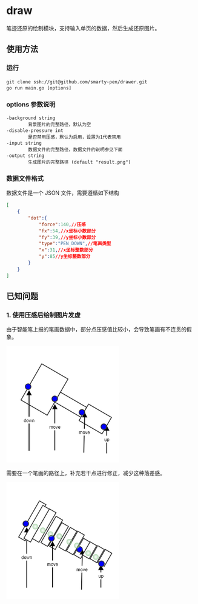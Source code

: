 # draw

笔迹还原的绘制模块，支持输入单页的数据，然后生成还原图片。

## 使用方法

### 运行

```shell
git clone ssh://git@github.com/smarty-pen/drawer.git
go run main.go [options]
```

### options 参数说明

```
-background string
        背景图片的完整路径，默认为空
-disable-pressure int
        是否禁用压感，默认为启用，设置为1代表禁用
-input string
        数据文件的完整路径，数据文件的说明参见下面
-output string
        生成图片的完整路径 (default "result.png")
```

### 数据文件格式

数据文件是一个 JSON 文件，需要遵循如下结构

```json
[
    {
        "dot":{
            "force":140,//压感
            "fx":54,//x坐标小数部分
            "fy":39,//y坐标小数部分
            "type":"PEN_DOWN",//笔画类型
            "x":31,//x坐标整数部分
            "y":85//y坐标整数部分
        }
    }
]
```

## 已知问题

### 1. 使用压感后绘制图片发虚

由于智能笔上报的笔画数据中，部分点压感值比较小，会导致笔画有不连贯的假象。

![](docs/divide_pencils.png)

需要在一个笔画的路径上，补充若干点进行修正，减少这种落差感。

![](docs/merge_pencils.png)



